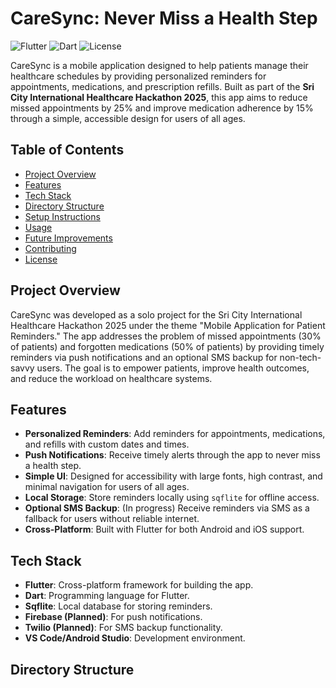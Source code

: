 # CareSync: Never Miss a Health Step

![Flutter](https://img.shields.io/badge/Flutter-3.0-blue.svg) ![Dart](https://img.shields.io/badge/Dart-3.0-blue.svg) ![License](https://img.shields.io/badge/license-MIT-green.svg)

CareSync is a mobile application designed to help patients manage their healthcare schedules by providing personalized reminders for appointments, medications, and prescription refills. Built as part of the **Sri City International Healthcare Hackathon 2025**, this app aims to reduce missed appointments by 25% and improve medication adherence by 15% through a simple, accessible design for users of all ages.

## Table of Contents
- [Project Overview](#project-overview)
- [Features](#features)
- [Tech Stack](#tech-stack)
- [Directory Structure](#directory-structure)
- [Setup Instructions](#setup-instructions)
- [Usage](#usage)
- [Future Improvements](#future-improvements)
- [Contributing](#contributing)
- [License](#license)

## Project Overview

CareSync was developed as a solo project for the Sri City International Healthcare Hackathon 2025 under the theme "Mobile Application for Patient Reminders." The app addresses the problem of missed appointments (30% of patients) and forgotten medications (50% of patients) by providing timely reminders via push notifications and an optional SMS backup for non-tech-savvy users. The goal is to empower patients, improve health outcomes, and reduce the workload on healthcare systems.

## Features

- **Personalized Reminders**: Add reminders for appointments, medications, and refills with custom dates and times.
- **Push Notifications**: Receive timely alerts through the app to never miss a health step.
- **Simple UI**: Designed for accessibility with large fonts, high contrast, and minimal navigation for users of all ages.
- **Local Storage**: Store reminders locally using `sqflite` for offline access.
- **Optional SMS Backup**: (In progress) Receive reminders via SMS as a fallback for users without reliable internet.
- **Cross-Platform**: Built with Flutter for both Android and iOS support.

## Tech Stack

- **Flutter**: Cross-platform framework for building the app.
- **Dart**: Programming language for Flutter.
- **Sqflite**: Local database for storing reminders.
- **Firebase (Planned)**: For push notifications.
- **Twilio (Planned)**: For SMS backup functionality.
- **VS Code/Android Studio**: Development environment.

## Directory Structure

